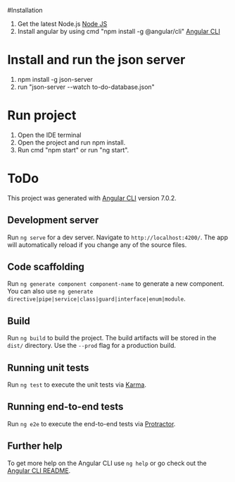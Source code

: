 #Installation
1) Get the latest Node.js [Node JS](https://nodejs.org/en/)
2) Install angular by using cmd "npm install -g @angular/cli" [Angular CLI](https://angular.io/guide/quickstart)

# Install and run the json server
1) npm install -g json-server
2) run "json-server --watch to-do-database.json"

# Run project
1) Open the IDE terminal
2) Open the project and run npm install.
3) Run cmd "npm start" or run "ng start".

# ToDo

This project was generated with [Angular CLI](https://github.com/angular/angular-cli) version 7.0.2.

## Development server

Run `ng serve` for a dev server. Navigate to `http://localhost:4200/`. The app will automatically reload if you change any of the source files.

## Code scaffolding

Run `ng generate component component-name` to generate a new component. You can also use `ng generate directive|pipe|service|class|guard|interface|enum|module`.

## Build

Run `ng build` to build the project. The build artifacts will be stored in the `dist/` directory. Use the `--prod` flag for a production build.

## Running unit tests

Run `ng test` to execute the unit tests via [Karma](https://karma-runner.github.io).

## Running end-to-end tests

Run `ng e2e` to execute the end-to-end tests via [Protractor](http://www.protractortest.org/).

## Further help

To get more help on the Angular CLI use `ng help` or go check out the [Angular CLI README](https://github.com/angular/angular-cli/blob/master/README.md).
